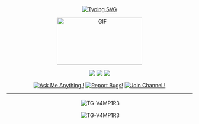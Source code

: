 ## <!-- Typing SVG -->
<p align="center">
    <a href="https://git.io/J0hKr">
        <img
        src="https://readme-typing-svg.herokuapp.com?size=30&width=800&lines=Welcome+To+TG-V4MP1R3+Profile."
            alt="Typing SVG"
        />
    </a>
</p>

<div align="center">
  <p align="center">
<img src="https://media.giphy.com/media/oH5tEvDODYvJsU1YGW/giphy.gif" alt="GIF" width="230" height="128"/>
</p>
    
<p align="middle">
<a href="https://github.com/TG-V4MP1R3?tab=repositories"><img src="https://img.shields.io/badge/Mʏ Pʀᴏᴊᴇᴄᴛs-purple.svg?logo=github"></a>
<a href="https://telegram.dog/mh_world"><img src="https://img.shields.io/badge/Tᴇʟᴇɢʀᴀᴍ-Lɪɴᴋ-blue.svg?logo=telegram"></a>
<a href="https://github.com/TG-V4MP1R3"><img src="https://badgen.net/badge/Fᴏʟʟᴏᴡ%20Oɴ%20/Gɪᴛʜᴜʙ/80FF00?icon=github&labelColor=black"></a>

<p align="middle">
</p>                                                           
                                                    
[![Ask Me Anything !](https://img.shields.io/badge/🤔%20Asᴋ%20Mᴇ-Aɴʏᴛʜɪɴɢ-1abc9c.svg)](https://telegram.dog/KP51107)
[![Report Bugs!](https://badgen.net/badge/🐞%20Rᴇᴘᴏʀᴛ%20/Bᴜɢs/red)](https://telegram.dog/KP51107)
[![Join Channel !](https://badgen.net/badge/🔊%20Jᴏɪɴ%20/Cʜᴀɴɴᴇʟ/Black)](https://telegram.dog/mh_world)


----
<div align="center">
<p>&nbsp;<img align="center" src="https://github-readme-stats.vercel.app/api?username=TG-V4MP1R3&show_icons=true&theme=nightowl" alt="TG-V4MP1R3" /></p>

<p>&nbsp;<img align="center" src="https://github-readme-stats.vercel.app/api/top-langs/?username=TG-V4MP1R3&theme=algolia&layout=compact&langs_count=10&hide_border=true&show_icons=true" alt="TG-V4MP1R3"/></p></a><br> 
